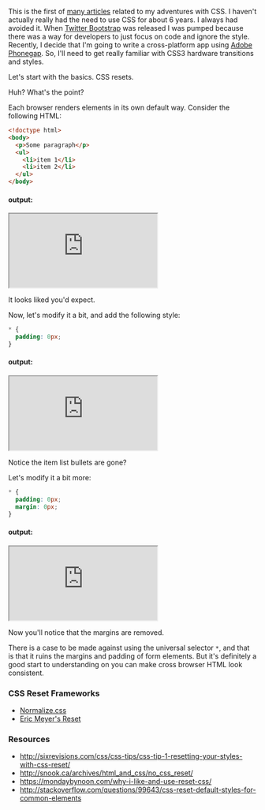 <!--
title: CSS Resets
publish: 2013-07-12
slug: 2013/07/13/css-resets
tags: CSS
-->

This is the first of [many articles][css] related to my adventures with CSS. I haven't actually really had the need to use CSS for about 6 years. I always had avoided it. When [Twitter Bootstrap][bootstrap] was released I was pumped because there was a way for developers to just focus on code and ignore the style. Recently, I decide that I'm going to write a cross-platform app using [Adobe Phonegap][phonegap]. So, I'll need to get really familiar with CSS3 hardware transitions and styles.

Let's start with the basics. CSS resets.

Huh? What's the point?

Each browser renders elements in its own default way. Consider the following HTML:

```html
<!doctype html>
<body>
  <p>Some paragraph</p>
  <ul>
    <li>item 1</li>
    <li>item 2</li>
  </ul>
</body>
```

#### output:

<iframe src="http://embed.plnkr.co/RRptESb8sbIeWWk4JzXf/preview" ></iframe>

It looks liked you'd expect. 

Now, let's modify it a bit, and add the following style:

```css
* {
  padding: 0px;
}
```

#### output:

<iframe src="http://embed.plnkr.co/rxRPPHnK9ploDznjhAD5/preview"></iframe>

Notice the item list bullets are gone?

Let's modify it a bit more:

```css
* {
  padding: 0px;
  margin: 0px;
}
```

#### output:

<iframe src="http://embed.plnkr.co/VlVoTlypjSKWo4CGvSSu/preview"></iframe>

Now you'll notice that the margins are removed.

There is a case to be made against using the universal selector `*`, and that is that it ruins the margins and padding
of form elements. But it's definitely a good start to understanding on you can make cross browser HTML look consistent.


### CSS Reset Frameworks
* [Normalize.css](http://necolas.github.io/normalize.css/)
* [Eric Meyer's Reset](http://meyerweb.com/eric/thoughts/2011/01/03/reset-revisited/)


### Resources
* http://sixrevisions.com/css/css-tips/css-tip-1-resetting-your-styles-with-css-reset/
* http://snook.ca/archives/html_and_css/no_css_reset/
* https://mondaybynoon.com/why-i-like-and-use-reset-css/
* http://stackoverflow.com/questions/99643/css-reset-default-styles-for-common-elements


[css]: http://procbits.com/tags/css
[bootstrap]: http://twitter.github.io/bootstrap/
[phonegap]: http://phonegap.com/



